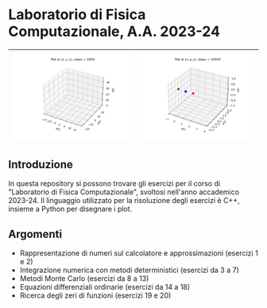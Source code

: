 # Laboratorio di Fisica Computazionale, A.A. 2023-24


| ![Lorenz Attractor](lorenz_attractor.gif) | ![Three Body Problem](three_body.gif) |
|---------------------------------------------|----------------------------------------|

## Introduzione
In questa repository si possono trovare gli esercizi per il corso di "Laboratorio di Fisica Computazionale", svoltosi nell'anno accademico 2023-24. Il linguaggio utilizzato per la risoluzione degli esercizi è C++, insieme a Python per disegnare i plot.

## Argomenti
- Rappresentazione di numeri sul calcolatore e approssimazioni (esercizi 1 e 2)
- Integrazione numerica con metodi deterministici (esercizi da 3 a 7)
- Metodi Monte Carlo (esercizi da 8 a 13)
- Equazioni differenziali ordinarie (esercizi da 14 a 18)
- Ricerca degli zeri di funzioni (esercizi 19 e 20)
